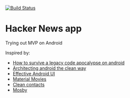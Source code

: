 [![Build Status](https://travis-ci.org/emmaguy/hacker-news-mvp.svg)](https://travis-ci.org/emmaguy/hacker-news-mvp)

# Hacker News app

Trying out MVP on Android

Inspired by:

- [How to survive a legacy code apocalypse on android](https://speakerdeck.com/rallat/how-to-survive-a-legacy-code-apocalypse-on-android)
- [Architecting android the clean way](http://fernandocejas.com/2014/09/03/architecting-android-the-clean-way/)
- [Effective Android UI](https://github.com/pedrovgs/EffectiveAndroidUI/)
- [Material Movies](https://github.com/saulmm/Material-Movies)
- [Clean contacts](https://github.com/PaNaVTEC/Clean-Contacts)
- [Mosby](http://hannesdorfmann.com/android/mosby/)
